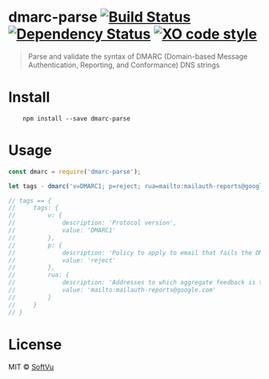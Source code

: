 # dmarc-parse [![Build Status](https://travis-ci.org/softvu/dmarc-parse.svg?branch=master)](https://travis-ci.org/softvu/dmarc-parse) [![Dependency Status](https://dependencyci.com/github/softvu/dmarc-parse/badge)](https://dependencyci.com/github/softvu/dmarc-parse) [![XO code style](https://img.shields.io/badge/code_style-XO-5ed9c7.svg)](https://github.com/sindresorhus/xo)
> Parse and validate the syntax of DMARC (Domain-based Message Authentication, Reporting, and Conformance) DNS strings

# Install

		npm install --save dmarc-parse

# Usage

```javascript
const dmarc = require('dmarc-parse');

let tags - dmarc('v=DMARC1; p=reject; rua=mailto:mailauth-reports@google.com');

// tags == {
//     tags: {
//         v: {
//             description: 'Protocol version',
//             value: 'DMARC1'
//         },
//         p: {
//             description: 'Policy to apply to email that fails the DMARC check. Can be "none", "quarantine", or "reject". "none" is used to collect feedback and gain visibility into email streams without impacting existing flows.',
//             value: 'reject'
//         },
//         rua: {
//             description: 'Addresses to which aggregate feedback is to be sent (comma-separated plain-text list of DMARC URIs',
//             value: 'mailto:mailauth-reports@google.com'
//         }
//     }
// }
```

# License

MIT © [SoftVu](https://softvu.com)
